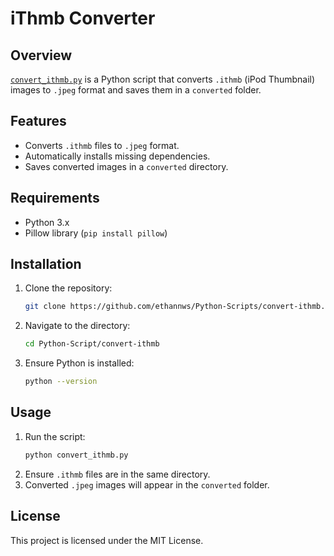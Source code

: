 # iThmb Converter

## Overview
[`convert_ithmb.py`](https://github.com/ethannws/Python-Scripts/tree/main/convert-ithmb) is a Python script that converts `.ithmb` (iPod Thumbnail) images to `.jpeg` format and saves them in a `converted` folder.

## Features
- Converts `.ithmb` files to `.jpeg` format.
- Automatically installs missing dependencies.
- Saves converted images in a `converted` directory.

## Requirements
- Python 3.x
- Pillow library (`pip install pillow`)

## Installation
1. Clone the repository:
   ```sh
   git clone https://github.com/ethannws/Python-Scripts/convert-ithmb.git
   ```
2. Navigate to the directory:
   ```sh
   cd Python-Script/convert-ithmb
   ```
3. Ensure Python is installed:
   ```sh
   python --version
   ```

## Usage
1. Run the script:
   ```sh
   python convert_ithmb.py
   ```
2. Ensure `.ithmb` files are in the same directory.
3. Converted `.jpeg` images will appear in the `converted` folder.

## License
This project is licensed under the MIT License.

